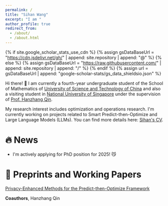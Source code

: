```yaml
---
permalink: /
title: "Sihan Wang"
excerpt: "I am "
author_profile: true
redirect_from: 
  - /about/
  - /about.html
---
```


{% if site.google_scholar_stats_use_cdn %}
{% assign gsDataBaseUrl = "https://cdn.jsdelivr.net/gh/" | append: site.repository | append: "@" %}
{% else %}
{% assign gsDataBaseUrl = "https://raw.githubusercontent.com/" | append: site.repository | append: "/" %}
{% endif %}
{% assign url = gsDataBaseUrl | append: "google-scholar-stats/gs_data_shieldsio.json" %}

<span class='anchor' id='about-me'></span>

Hi there! 👋 I am currently a fourth-year undergraduate student of the School of Mathematics of <a href="https://www.ustc.edu.cn">University of Science and Technology of China</a> and also a visiting student in <a href="https://nus.edu.sg">National University of Singapore</a> under the supervision of <a href="https://hanzhangqin.com">Prof. Hanzhang Qin</a>.

My research interest includes optimization and operations research. I'm currently working on projects related to Smart Predict-then-Optimize and Large Language Models (LLMs). You can find more details here: [Sihan's CV](CV.pdf).


# 🔥 News
- I'm actively applying for PhD position for 2025! 😼

# 📝 Preprints and Working Papers 

[Privacy-Enhanced Methods for the Predict-then-Optimize Framework](Privacy_SPO.pdf)

**Coauthors**, Hanzhang Qin


